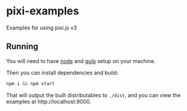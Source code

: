 # pixi-examples

Examples for using pixi.js v3

## Running

You will need to have [node][node] and [gulp][gulp] setup on your machine.

Then you can install dependencies and build:

```js
npm i && npm start
```

That will output the built distributables to `./dist`, and you can view the
examples at http://localhost:9000.

[node]:       http://nodejs.org/
[gulp]:       http://gulpjs.com/
